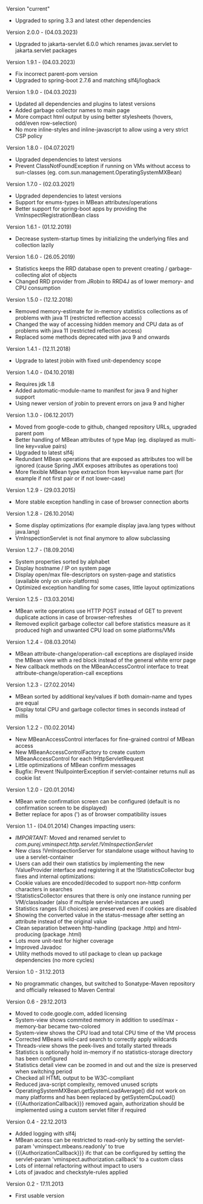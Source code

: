Version "current"
- Upgraded to spring 3.3 and latest other dependencies

Version 2.0.0 - (04.03.2023)
- Upgraded to jakarta-servlet 6.0.0 which renames javax.servlet to jakarta.servlet packages

Version 1.9.1 - (04.03.2023)
- Fix incorrect parent-pom version
- Upgraded to spring-boot 2.7.6 and matching slf4j/logback

Version 1.9.0 - (04.03.2023)
- Updated all dependencies and plugins to latest versions
- Added garbage collector names to main page
- More compact html output by using better stylesheets (hovers, odd/even row-selection)
- No more inline-styles and inline-javascript to allow using a very strict CSP policy

Version 1.8.0 - (04.07.2021)
 - Upgraded dependencies to latest versions
 - Prevent ClassNotFoundException if running on VMs without access to sun-classes (eg. com.sun.management.OperatingSystemMXBean)

Version 1.7.0 - (02.03.2021)
 - Upgraded dependencies to latest versions
 - Support for enums-types in MBean attributes/operations
 - Better support for spring-boot apps by providing the VmInspectRegistrationBean class

Version 1.6.1 - (01.12.2019)
 - Decrease system-startup times by initializing the underlying files and collection lazily

Version 1.6.0 - (26.05.2019)
 - Statistics keeps the RRD database open to prevent creating / garbage-collecting alot of objects
 - Changed RRD provider from JRobin to RRD4J as of lower memory- and CPU consumption

Version 1.5.0 - (12.12.2018)
 - Removed memory-estimate for in-memory statistics collections as of problems with java 11 (restricted reflection access)
 - Changed the way of accessing hidden memory and CPU data as of problems with java 11 (restricted reflection access)
 - Replaced some methods deprecated with java 9 and onwards

Version 1.4.1 - (12.11.2018)
 - Upgrade to latest jrobin with fixed unit-dependency scope

Version 1.4.0 - (04.10.2018)
 - Requires jdk 1.8
 - Added automatic-module-name to manifest for java 9 and higher support
 - Using newer version of jrobin to prevent errors on java 9 and higher

Version 1.3.0 - (06.12.2017)
 - Moved from google-code to github, changed repository URLs, upgraded parent pom
 - Better handling of MBean attributes of type Map (eg. displayed as multi-line key=value pairs)
 - Upgraded to latest slf4j
 - Redundant MBean operations that are exposed as attributes too will be ignored (cause Spring JMX exposes attributes as operations too)
 - More flexible MBean type extraction from key=value name part (for example if not first pair or if not lower-case)

Version 1.2.9 - (29.03.2015)
 - More stable exception handling in case of browser connection aborts

Version 1.2.8 - (26.10.2014)
 - Some display optimizations (for example display java.lang types without java.lang)
 - VmInspectionServlet is not final anymore to allow subclassing

Version 1.2.7 - (18.09.2014)
 - System properties sorted by alphabet
 - Display hostname / IP on system page
 - Display open/max file-descriptors on systen-page and statistics (available only on unix-platforms)
 - Optimized exception handling for some cases, little layout optimizations

Version 1.2.5 - (13.03.2014)
 - MBean write operations use HTTP POST instead of GET to prevent duplicate actions in case of browser-refreshes
 - Removed explicit garbage collector call before statistics measure as it produced high and unwanted CPU load on some platforms/VMs

Version 1.2.4 - (08.03.2014)
 - MBean attribute-change/operation-call exceptions are displayed inside the MBean view with a red block instead of the general white error page
 - New callback methods on the MBeanAccessControl interface to treat attribute-change/operation-call exceptions

Version 1.2.3 - (27.02.2014)
 - MBean sorted by additional key/values if both domain-name and types are equal
 - Display total CPU and garbage collector times in seconds instead of millis

Version 1.2.2 - (10.02.2014)
 - New MBeanAccessControl interfaces for fine-grained control of MBean access
 - New MBeanAccessControlFactory to create custom MBeanAccessControl for each !HttpServletRequest
 - Little optimizations of MBean confirm messages
 - Bugfix: Prevent !NullpointerException if servlet-container returns null as cookie list

Version 1.2.0 - (20.01.2014)
 - MBean write confirmation screen can be configured (default is no confirmation screen to be displayed)
 - Better replace for apos (&#39;) as of browser compatibility issues


Version 1.1 - (04.01.2014)
Changes impacting users:
 - *IMPORTANT:* Moved and renamed servlet to _com.purej.vminspect.http.servlet.!VmInspectionServlet_
 - New class !VmInspectionServer for standalone usage without having to use a servlet-container
 - Users can add their own statistics by implementing the new !ValueProvider interface and registering it at the !StatisticsCollector bug fixes and internal optimizations:
 - Cookie values are encoded/decoded to support non-http conform characters in searches
 - !StatisticsCollector ensures that there is only one instance running per VM/classloader (also if multiple servlet-instances are used)
 - Statistics ranges (UI choices) are preserved even if cookies are disabled
 - Showing the converted value in the status-message after setting an attribute instead of the original value
 - Clean separation between http-handling (package .http) and html-producing (package .html)
 - Lots more unit-test for higher coverage
 - Improved Javadoc
 - Utility methods moved to util package to clean up package dependencies (no more cycles)


Version 1.0 - 31.12.2013
 - No programmatic changes, but switched to Sonatype-Maven repository and officially released to Maven Central


Version 0.6 - 29.12.2013
 - Moved to code.google.com, added licensing
 - System-view shows commited memory in addition to used/max - memory-bar became two-colored
 - System-view shows the CPU load and total CPU time of the VM process
 - Corrected MBeans wild-card search to correctly apply wildcards
 - Threads-view shows the peek-lives and totally started threads
 - Statistics is optionally hold in-memory if no statistics-storage directory has been configured
 - Statistics detail view can be zoomed in and out and the size is preserved when switching period
 - Checked all HTML output to be W3C-compliant
 - Reduced java-script complexity, removed unused scripts
 - OperatingSystemMXBean.getSystemLoadAverage() did not work on many platforms and has been replaced by getSystemCpuLoad() 
 - {{{AuthorizationCallback}}} removed again, authorization should be implemented using a custom servlet filter if required


Version 0.4 - 22.12.2013
 - Added logging with slf4j
 - MBean access can be restricted to read-only by setting the servlet-param 'vminspect.mbeans.readonly' to true
 - {{{AuthorizationCallback}}} ifc that can be configured by setting the servlet-param 'vminspect.authorization.callback' to a custom class
 - Lots of internal refactoring without impact to users
 - Lots of javadoc and checkstyle-rules applied


Version 0.2 - 17.11.2013
 - First usable version
